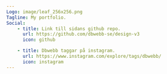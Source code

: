 ```yaml
---
Logo: image/leaf_256x256.png
Tagline: My portfolio.
Social:
    - title: Link till sidans github repo.
      url: https://github.com/dbwebb-se/design-v3
      icon: github

    - title: Dbwebb taggar på instagram.
      url: https://www.instagram.com/explore/tags/dbwebb/
      icon: instagram
---
```

